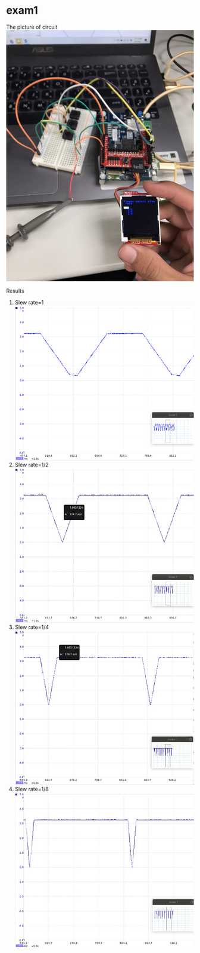 # exam1
The picture of circuit
![image](https://github.com/106061144/exam1/blob/master/S__12492809.jpg)

Results
1. Slew rate=1
![image](https://github.com/106061144/exam1/blob/master/1.png)
2. Slew rate=1/2
![image](https://github.com/106061144/exam1/blob/master/2.jpg)
3. Slew rate=1/4
![image](https://github.com/106061144/exam1/blob/master/3.jpg)
4. Slew rate=1/8
![image](https://github.com/106061144/exam1/blob/master/4.jpg)

